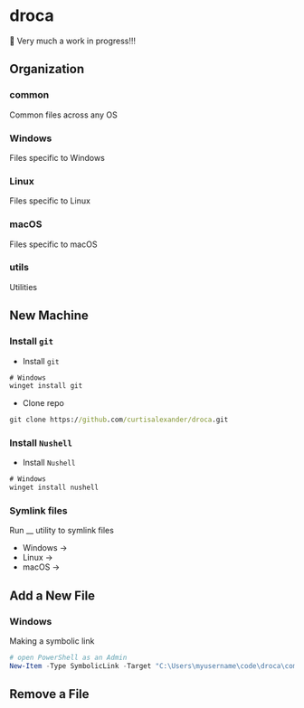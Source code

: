 # droca

:construction:
Very much a work in progress!!!

## Organization

### common
Common files across any OS

### Windows
Files specific to Windows

### Linux
Files specific to Linux

### macOS
Files specific to macOS

### utils
Utilities

## New Machine

### Install `git`
- Install `git`

```cmd
# Windows
winget install git
```

- Clone repo
```cmd
git clone https://github.com/curtisalexander/droca.git
```

### Install `Nushell`
- Install `Nushell`

```cmd
# Windows
winget install nushell
```

### Symlink files
Run __ utility to symlink files
- Windows &rarr;
- Linux &rarr;
- macOS &rarr;

## Add a New File

### Windows
Making a symbolic link

```ps1
# open PowerShell as an Admin
New-Item -Type SymbolicLink -Target "C:\Users\myusername\code\droca\common\.gitconfig" -Path "C:\Users\myusername\.gitconfig"
```

## Remove a File
